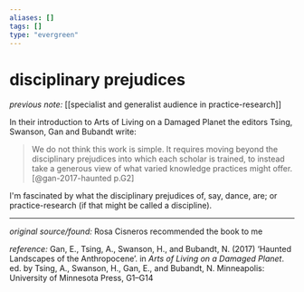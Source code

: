 ```yaml
---
aliases: []
tags: []
type: "evergreen"
---
```


# disciplinary prejudices

_previous note:_ [[specialist and generalist audience in practice-research]]

In their introduction to Arts of Living on a Damaged Planet the editors Tsing, Swanson, Gan and Bubandt write:

> We do not think this work is simple. It requires moving beyond the disciplinary prejudices into which each scholar is trained, to instead take a generous view of what varied knowledge practices might offer. [@gan-2017-haunted p.G2]

I'm fascinated by what the disciplinary prejudices of, say, dance, are; or practice-research (if that might be called a discipline).



---

_original source/found:_ Rosa Cisneros recommended the book to me

_reference:_ Gan, E., Tsing, A., Swanson, H., and Bubandt, N. (2017) ‘Haunted Landscapes of the Anthropocene’. in _Arts of Living on a Damaged Planet_. ed. by Tsing, A., Swanson, H., Gan, E., and Bubandt, N. Minneapolis: University of Minnesota Press, G1–G14



